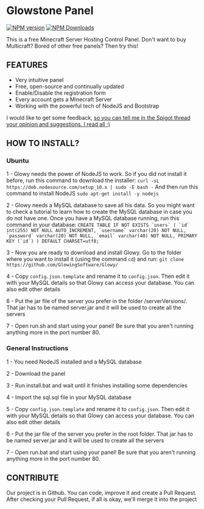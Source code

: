 # Glowstone Panel
[![NPM version](https://img.shields.io/npm/v/glowstoneserver.svg)](https://www.npmjs.com/package/glowstoneserver)
[![NPM Downloads](https://img.shields.io/npm/dt/glowstoneserver.svg)](https://www.npmjs.com/package/glowstoneserver)

This is a free Minecraft Server Hosting Control Panel. Don't want to buy Multicraft? Bored of other free panels? Then try this!

## FEATURES
- Very intuitive panel
- Free, open-source and continually updated
- Enable/Disable the registration form
- Every account gets a Minecraft Server
- Working with the powerful tech of NodeJS and Bootstrap

I would like to get some feedback, [so you can tell me in the Spigot thread your opinion and suggestions. I read all ;)](https://www.spigotmc.org/threads/glowstone-panel.227618/)

## HOW TO INSTALL?

### Ubuntu

1 - Glowy needs the power of NodeJS to work. So if you did not install it before, run this command to download the installer:
`curl -sL https://deb.nodesource.com/setup_10.x | sudo -E bash -`
And then run this command to install NodeJS
```sudo apt-get install -y nodejs```

2 - Glowy needs a MySQL database to save all his data. So you might want to check a tutorial to learn how to create the MySQL database in case you do not have one. Once you have a MySQL database running, run this command in your database:
```CREATE TABLE IF NOT EXISTS `users` (
  `id` int(255) NOT NULL AUTO_INCREMENT,
  `username` varchar(20) NOT NULL,
  `password` varchar(20) NOT NULL,
  `email` varchar(40) NOT NULL,
  PRIMARY KEY (`id`)
) DEFAULT CHARSET=utf8;```

3 - Now you are ready to download and install Glowy. Go to the folder where you want to install it (using the command `cd`) and run:
```git clone https://github.com/GlowingSoftware/Glowy/```

4 - Copy `config.json.template` and rename it to `config.json`. Then edit it with your MySQL details so that Glowy can access your database. You can also edit other details

6 - Put the jar file of the server you prefer in the folder /serverVersions/. That jar has to be named server.jar and it will be used to create all the servers

7 - Open run.sh and start using your panel! Be sure that you aren't running anything more in the port number 80.

### General Instructions

1 - You need NodeJS installed and a MySQL database

2 - Download the panel

3 - Run install.bat and wait until it finishes installing some dependencies

4 - Import the sql.sql file in your MySQL database

5 - Copy `config.json.template` and rename it to `config.json`. Then edit it with your MySQL details so that Glowy can access your database. You can also edit other details

6 - Put the jar file of the server you prefer in the root folder. That jar has to be named server.jar and it will be used to create all the servers

7 - Open run.bat and start using your panel! Be sure that you aren't running anything more in the port number 80.

## CONTRIBUTE
Our project is in Github. You can code, improve it and create a Pull Request. After checking your Pull Request, if all is okay, we'll merge it into the project